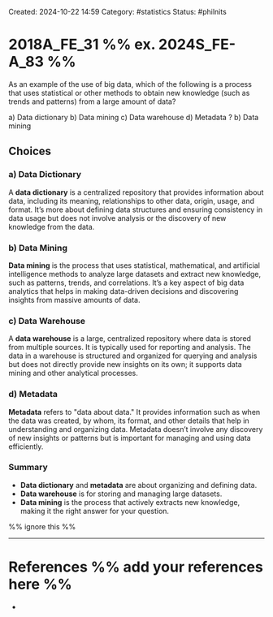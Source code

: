 Created: 2024-10-22 14:59
Category: #statistics
Status: #philnits



# 2018A_FE_31 %% ex. 2024S_FE-A_83 %%

As an example of the use of big data, which of the following is a process that uses statistical or other methods to obtain new knowledge (such as trends and patterns) from a large amount of data?

a) Data dictionary
b) Data mining
c) Data warehouse
d) Metadata
?
b) Data mining


## Choices
### a) Data Dictionary

A **data dictionary** is a centralized repository that provides information about data, including its meaning, relationships to other data, origin, usage, and format. It’s more about defining data structures and ensuring consistency in data usage but does not involve analysis or the discovery of new knowledge from the data.

### b) Data Mining

**Data mining** is the process that uses statistical, mathematical, and artificial intelligence methods to analyze large datasets and extract new knowledge, such as patterns, trends, and correlations. It’s a key aspect of big data analytics that helps in making data-driven decisions and discovering insights from massive amounts of data.

### c) Data Warehouse

A **data warehouse** is a large, centralized repository where data is stored from multiple sources. It is typically used for reporting and analysis. The data in a warehouse is structured and organized for querying and analysis but does not directly provide new insights on its own; it supports data mining and other analytical processes.

### d) Metadata

**Metadata** refers to "data about data." It provides information such as when the data was created, by whom, its format, and other details that help in understanding and organizing data. Metadata doesn’t involve any discovery of new insights or patterns but is important for managing and using data efficiently.

### Summary

- **Data dictionary** and **metadata** are about organizing and defining data.
- **Data warehouse** is for storing and managing large datasets.
- **Data mining** is the process that actively extracts new knowledge, making it the right answer for your question.



%% ignore this %%
<!--SR:!2025-03-09,3,250-->
---









# References %% add your references here %%
- 